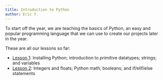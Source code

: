 ```yaml
---
title: Introduction to Python
author: Eric Y.
---
```


To start off the year,
we are teaching the basics of Python,
an easy and popular programming language
that we can use to create our projects later in the year.

These are all our lessons so far:

- [Lesson 1](lesson-1): Installing Python; introduction to primitive datatypes; strings; and variables
- [Lesson 2](lesson-2): Integers and floats; Python math; booleans; and if/elif/else statements
